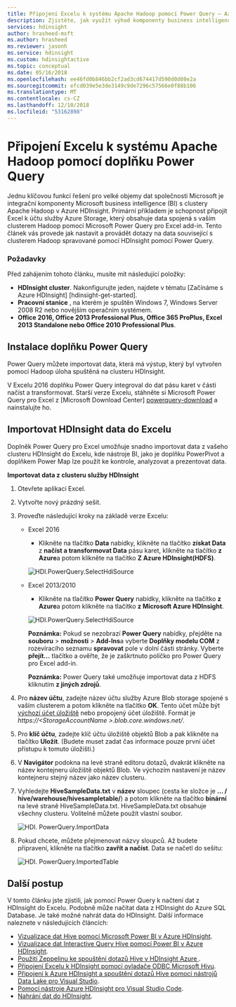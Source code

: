 ```yaml
---
title: Připojení Excelu k systému Apache Hadoop pomocí Power Query – Azure HDInsight
description: Zjistěte, jak využít výhod komponenty business intelligence a přístup k datům uloženým v Hadoop v HDInsight pomocí Power Query pro Excel.
services: hdinsight
author: hrasheed-msft
ms.author: hrasheed
ms.reviewer: jasonh
ms.service: hdinsight
ms.custom: hdinsightactive
ms.topic: conceptual
ms.date: 05/16/2018
ms.openlocfilehash: ee46fd0b846bb2cf2ad3cd674417d598d0d08e2a
ms.sourcegitcommit: efcd039e5e3de3149c9de7296c57566e0f88b106
ms.translationtype: MT
ms.contentlocale: cs-CZ
ms.lasthandoff: 12/10/2018
ms.locfileid: "53162898"
---
```

# <a name="connect-excel-to-apache-hadoop-by-using-power-query"></a>Připojení Excelu k systému Apache Hadoop pomocí doplňku Power Query
Jednu klíčovou funkcí řešení pro velké objemy dat společnosti Microsoft je integrační komponenty Microsoft business intelligence (BI) s clustery Apache Hadoop v Azure HDInsight. Primární příkladem je schopnost připojit Excel k účtu služby Azure Storage, který obsahuje data spojená s vaším clusterem Hadoop pomocí Microsoft Power Query pro Excel add-in. Tento článek vás provede jak nastavit a provádět dotazy na data související s clusterem Hadoop spravované pomocí HDInsight pomocí Power Query.

### <a name="prerequisites"></a>Požadavky
Před zahájením tohoto článku, musíte mít následující položky:

* **HDInsight cluster**. Nakonfigurujte jeden, najdete v tématu [Začínáme s Azure HDInsight] [hdinsight-get-started].
* **Pracovní stanice** , na kterém je spuštěn Windows 7, Windows Server 2008 R2 nebo novějším operačním systémem.
* **Office 2016, Office 2013 Professional Plus, Office 365 ProPlus, Excel 2013 Standalone nebo Office 2010 Professional Plus**.

## <a name="install-power-query"></a>Instalace doplňku Power Query
Power Query můžete importovat data, která má výstup, který byl vytvořen pomocí Hadoop úloha spuštěná na clusteru HDInsight.

V Excelu 2016 doplňku Power Query integroval do dat pásu karet v části načíst a transformovat. Starší verze Excelu, stáhněte si Microsoft Power Query pro Excel z [Microsoft Download Center] [ powerquery-download] a nainstalujte ho.

## <a name="import-hdinsight-data-into-excel"></a>Importovat HDInsight data do Excelu
Doplněk Power Query pro Excel umožňuje snadno importovat data z vašeho clusteru HDInsight do Excelu, kde nástroje BI, jako je doplňku PowerPivot a doplňkem Power Map lze použít ke kontrole, analyzovat a prezentovat data.

**Importovat data z clusteru služby HDInsight**

1. Otevřete aplikaci Excel.
2. Vytvořte nový prázdný sešit.
3. Proveďte následující kroky na základě verze Excelu:

    - Excel 2016

        - Klikněte na tlačítko **Data** nabídky, klikněte na tlačítko **získat Data** z **načíst a transformovat Data** pásu karet, klikněte na tlačítko **z Azure**a potom klikněte na tlačítko **Z Azure HDInsight(HDFS)**.

        ![HDI.PowerQuery.SelectHdiSource](./media/apache-hadoop-connect-excel-power-query/hdi.powerquery.selecthdisource.excel2016.png)

    - Excel 2013/2010

        - Klikněte na tlačítko **Power Query** nabídky, klikněte na tlačítko **z Azure**a potom klikněte na tlačítko **z Microsoft Azure HDInsight**.
   
        ![HDI.PowerQuery.SelectHdiSource][image-hdi-powerquery-hdi-source]
       
        **Poznámka:** Pokud se nezobrazí **Power Query** nabídky, přejděte na **souboru** > **možnosti** > **Add-Ins**a vyberte  **Doplňky modelu COM** z rozevíracího seznamu **spravovat** pole v dolní části stránky. Vyberte **přejít...**  tlačítko a ověřte, že je zaškrtnuto políčko pro Power Query pro Excel add-in.
       
        **Poznámka:** Power Query také umožňuje importovat data z HDFS kliknutím **z jiných zdrojů**.
4. Pro **název účtu**, zadejte název účtu služby Azure Blob storage spojené s vaším clusterem a potom klikněte na tlačítko **OK**. Tento účet může být [výchozí účet úložiště](../hdinsight-administer-use-management-portal.md#find-the-default-storage-account) nebo propojený účet úložiště.  Formát je *https://&lt;StorageAccountName >.blob.core.windows.net/*.
5. Pro **klíč účtu**, zadejte klíč účtu úložiště objektů Blob a pak klikněte na tlačítko **Uložit**. (Budete muset zadat čas informace pouze první účet přístupu k tomuto úložišti.)
6. V **Navigátor** podokna na levé straně editoru dotazů, dvakrát klikněte na název kontejneru úložiště objektů Blob. Ve výchozím nastavení je název kontejneru stejný název jako název clusteru.
7. Vyhledejte **HiveSampleData.txt** v **název** sloupec (cesta ke složce je **... / hive/warehouse/hivesampletable/**) a potom klikněte na tlačítko **binární** na levé straně HiveSampleData.txt. HiveSampleData.txt obsahuje všechny clusteru. Volitelně můžete použít vlastní soubor.
   
    ![HDI. PowerQuery.ImportData][image-hdi-powerquery-importdata]
8. Pokud chcete, můžete přejmenovat názvy sloupců. Až budete připravení, klikněte na tlačítko **zavřít a načíst**.  Data se načetl do sešitu:
   
    ![HDI. PowerQuery.ImportedTable][image-hdi-powerquery-imported-table]

## <a name="next-steps"></a>Další postup
V tomto článku jste zjistili, jak pomocí Power Query k načtení dat z HDInsight do Excelu. Podobně může načítat data z HDInsight do Azure SQL Database. Je také možné nahrát data do HDInsight. Další informace naleznete v následujících článcích:

* [Vizualizace dat Hive pomocí Microsoft Power BI v Azure HDInsight](apache-hadoop-connect-hive-power-bi.md).
* [Vizualizace dat Interactive Query Hive pomocí Power BI v Azure HDInsight](../interactive-query/apache-hadoop-connect-hive-power-bi-directquery.md).
* [Použití Zeppelinu ke spouštění dotazů Hive v HDInsight Azure ](./../hdinsight-connect-hive-zeppelin.md).
* [Připojení Excelu k HDInsight pomocí ovladače ODBC Microsoft Hivu](apache-hadoop-connect-excel-hive-odbc-driver.md).
* [Připojení k Azure HDInsight a spouštění dotazů Hive pomocí nástrojů Data Lake pro Visual Studio](apache-hadoop-visual-studio-tools-get-started.md).
* [Pomocí nástroje Azure HDInsight pro Visual Studio Code](../hdinsight-for-vscode.md).
* [Nahrání dat do HDInsight](./../hdinsight-upload-data.md).

[image-hdi-powerquery-hdi-source]: ./media/apache-hadoop-connect-excel-power-query/hdi.powerquery.selecthdisource.png
[image-hdi-powerquery-importdata]: ./media/apache-hadoop-connect-excel-power-query/hdi.powerquery.importdata.png
[image-hdi-powerquery-imported-table]: ./media/apache-hadoop-connect-excel-power-query/hdi.powerquery.importedtable.PNG

[powerquery-download]: https://go.microsoft.com/fwlink/?LinkID=286689
